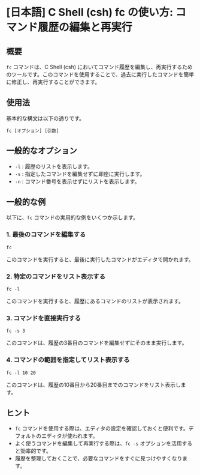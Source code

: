 # [日本語] C Shell (csh) fc の使い方: コマンド履歴の編集と再実行

## 概要
`fc` コマンドは、C Shell (csh) においてコマンド履歴を編集し、再実行するためのツールです。このコマンドを使用することで、過去に実行したコマンドを簡単に修正し、再実行することができます。

## 使用法
基本的な構文は以下の通りです。

```
fc [オプション] [引数]
```

## 一般的なオプション
- `-l` : 履歴のリストを表示します。
- `-s` : 指定したコマンドを編集せずに即座に実行します。
- `-n` : コマンド番号を表示せずにリストを表示します。

## 一般的な例
以下に、`fc` コマンドの実用的な例をいくつか示します。

### 1. 最後のコマンドを編集する
```
fc
```
このコマンドを実行すると、最後に実行したコマンドがエディタで開かれます。

### 2. 特定のコマンドをリスト表示する
```
fc -l
```
このコマンドを実行すると、履歴にあるコマンドのリストが表示されます。

### 3. コマンドを直接実行する
```
fc -s 3
```
このコマンドは、履歴の3番目のコマンドを編集せずにそのまま実行します。

### 4. コマンドの範囲を指定してリスト表示する
```
fc -l 10 20
```
このコマンドは、履歴の10番目から20番目までのコマンドをリスト表示します。

## ヒント
- `fc` コマンドを使用する際は、エディタの設定を確認しておくと便利です。デフォルトのエディタが使われます。
- よく使うコマンドを編集して再実行する際は、`fc -s` オプションを活用すると効率的です。
- 履歴を整理しておくことで、必要なコマンドをすぐに見つけやすくなります。